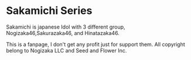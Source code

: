# Sakamichi Series

Sakamichi is japanese Idol with 3 different group, Nogizaka46,Sakurazaka46, and Hinatazaka46.

This is a fanpage, I don't get any profit just for support them. All copyright belong to Nogizaka LLC and Seed and Flower Inc.
